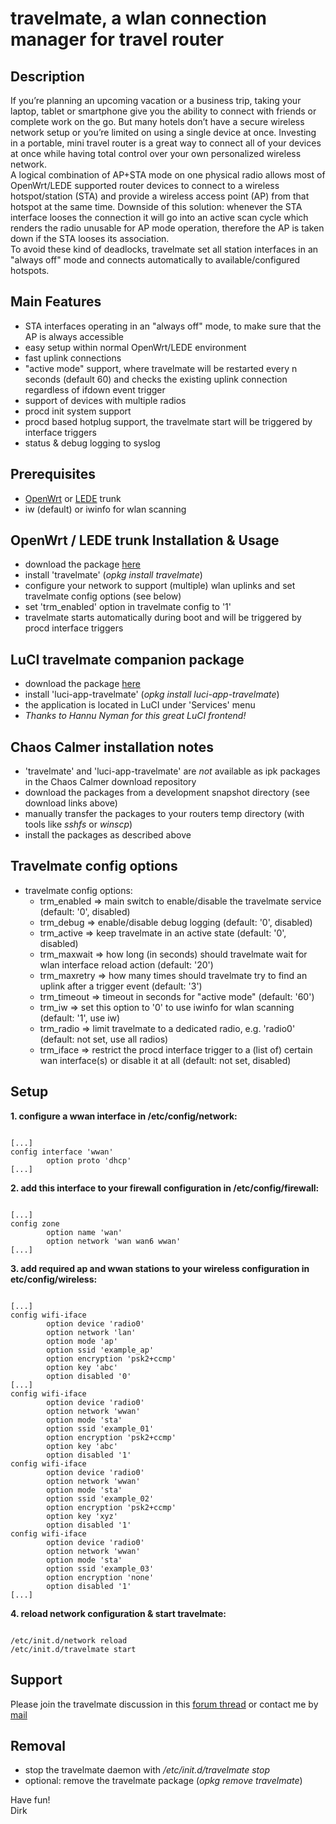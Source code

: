 # travelmate, a wlan connection manager for travel router

## Description
If you’re planning an upcoming vacation or a business trip, taking your laptop, tablet or smartphone give you the ability to connect with friends or complete work on the go. But many hotels don’t have a secure wireless network setup or you’re limited on using a single device at once. Investing in a portable, mini travel router is a great way to connect all of your devices at once while having total control over your own personalized wireless network.  
A logical combination of AP+STA mode on one physical radio allows most of OpenWrt/LEDE supported router devices to connect to a wireless hotspot/station (STA) and provide a wireless access point (AP) from that hotspot at the same time. Downside of this solution: whenever the STA interface looses the connection it will go into an active scan cycle which renders the radio unusable for AP mode operation, therefore the AP is taken down if the STA looses its association.  
To avoid these kind of deadlocks, travelmate set all station interfaces in an "always off" mode and connects automatically to available/configured hotspots.  

## Main Features
* STA interfaces operating in an "always off" mode, to make sure that the AP is always accessible
* easy setup within normal OpenWrt/LEDE environment
* fast uplink connections
* "active mode" support, where travelmate will be restarted every n seconds (default 60) and checks the existing uplink connection regardless of ifdown event trigger
* support of devices with multiple radios
* procd init system support
* procd based hotplug support, the travelmate start will be triggered by interface triggers
* status & debug logging to syslog

## Prerequisites
* [OpenWrt](https://openwrt.org) or [LEDE](https://www.lede-project.org) trunk
* iw (default) or iwinfo for wlan scanning

## OpenWrt / LEDE trunk Installation & Usage
* download the package [here](https://downloads.lede-project.org/snapshots/packages/x86_64/packages)
* install 'travelmate' (_opkg install travelmate_)
* configure your network to support (multiple) wlan uplinks and set travelmate config options (see below)
* set 'trm\_enabled' option in travelmate config to '1'
* travelmate starts automatically during boot and will be triggered by procd interface triggers

## LuCI travelmate companion package
* download the package [here](https://downloads.lede-project.org/snapshots/packages/x86_64/luci)
* install 'luci-app-travelmate' (_opkg install luci-app-travelmate_)
* the application is located in LuCI under 'Services' menu
* _Thanks to Hannu Nyman for this great LuCI frontend!_

## Chaos Calmer installation notes
* 'travelmate' and 'luci-app-travelmate' are _not_ available as ipk packages in the Chaos Calmer download repository
* download the packages from a development snapshot directory (see download links above)
* manually transfer the packages to your routers temp directory (with tools like _sshfs_ or _winscp_)
* install the packages as described above

## Travelmate config options
* travelmate config options:
    * trm\_enabled => main switch to enable/disable the travelmate service (default: '0', disabled)
    * trm\_debug => enable/disable debug logging (default: '0', disabled)
    * trm\_active => keep travelmate in an active state (default: '0', disabled)
    * trm\_maxwait => how long (in seconds) should travelmate wait for wlan interface reload action (default: '20')
    * trm\_maxretry => how many times should travelmate try to find an uplink after a trigger event (default: '3')
    * trm\_timeout => timeout in seconds for "active mode" (default: '60')
    * trm\_iw => set this option to '0' to use iwinfo for wlan scanning (default: '1', use iw)
    * trm\_radio => limit travelmate to a dedicated radio, e.g. 'radio0' (default: not set, use all radios)
    * trm\_iface => restrict the procd interface trigger to a (list of) certain wan interface(s) or disable it at all (default: not set, disabled)

## Setup
**1. configure a wwan interface in /etc/config/network:**
<pre><code>
[...]
config interface 'wwan'
        option proto 'dhcp'
[...]
</code></pre>

**2. add this interface to your firewall configuration in /etc/config/firewall:**
<pre><code>
[...]
config zone
        option name 'wan'
        option network 'wan wan6 wwan'
[...]
</code></pre>

**3. add required ap and wwan stations to your wireless configuration in etc/config/wireless:**
<pre><code>
[...]
config wifi-iface
        option device 'radio0'
        option network 'lan'
        option mode 'ap'
        option ssid 'example_ap'
        option encryption 'psk2+ccmp'
        option key 'abc'
        option disabled '0'
[...]
config wifi-iface
        option device 'radio0'
        option network 'wwan'
        option mode 'sta'
        option ssid 'example_01'
        option encryption 'psk2+ccmp'
        option key 'abc'
        option disabled '1'
config wifi-iface
        option device 'radio0'
        option network 'wwan'
        option mode 'sta'
        option ssid 'example_02'
        option encryption 'psk2+ccmp'
        option key 'xyz'
        option disabled '1'
config wifi-iface
        option device 'radio0'
        option network 'wwan'
        option mode 'sta'
        option ssid 'example_03'
        option encryption 'none'
        option disabled '1'
[...]
</code></pre>

**4. reload network configuration & start travelmate:**
<pre><code>
/etc/init.d/network reload
/etc/init.d/travelmate start
</code></pre>

## Support
Please join the travelmate discussion in this [forum thread](https://forum.openwrt.org/viewtopic.php?id=67697) or contact me by [mail](mailto:dev@brenken.org)  

## Removal
* stop the travelmate daemon with _/etc/init.d/travelmate stop_
* optional: remove the travelmate package (_opkg remove travelmate_)

Have fun!  
Dirk  
